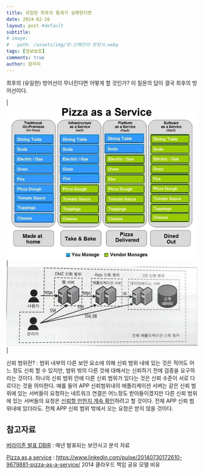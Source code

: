 ```yaml
---
title: 유일한 최후의 통제가 실패한다면
date: 2024-02-16
layout: post #default
subtitle: 
# image:
#   path: /assets/img/맛-산해진미-한정식.webp
tags: [정보보호]
comments: true
author: 잠자리
---
```


최후의 (유일한) 방어선이 무너진다면 어떻게 할 것인가? 이 질문의 답이 결국 최후의 방어선이다.

|![](/assets/img/pizza-as-a-service.png)|![](/assets/img/component-trust-scope.png)|

신뢰 범위란?
 : 범위 내부의 다른 보안 요소에 의해 신뢰 범위 내에 있는 것은 적어도 어느 정도 신뢰 할 수 있지만, 범위 밖의 다른 것에 대해서는 신뢰하기 전에 검증을 요구하라는 것이다. 하나의 신뢰 범위 안에 다른 신뢰 범위가 있다는 것은 신뢰 수준이 서로 다르다는 것을 의미한다. 예를 들어 APP 신뢰범위내의 애플리케이션 서버는 같은 신뢰 범위에 있는 서버들이 요청하는 네트워크 연결은 어느정도 받아들이겠지만 다른 신뢰 범위에 있는 서버들의 요청은 <u>신뢰할 만한지 계속 확인</u>하려고 할 것이다. 전체 APP 신뢰 범위내에 있더라도. 전체 APP 신뢰 범위 밖에서 오는 요청은 받지 않을 것이다. 
 

## 참고자료

[버라이존 발표 DBIR](https://www.verizon.com/business/resources/reports/dbir/)
 : 매년 발표되는 보안사고 분석 자료

[Pizza as a service](/assets/img/pizza-as-a-service.png)
 : https://www.linkedin.com/pulse/20140730172610-9679881-pizza-as-a-service/ 2014 클라우드 책임 공유 모델 비유 